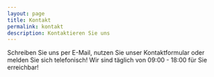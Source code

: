 ```yaml
---
layout: page
title: Kontakt
permalink: kontakt
description: Kontaktieren Sie uns
---
```

Schreiben Sie uns per E-Mail, nutzen Sie unser Kontaktformular oder melden Sie sich telefonisch!
Wir sind täglich von 09:00 - 18:00 für Sie erreichbar!
